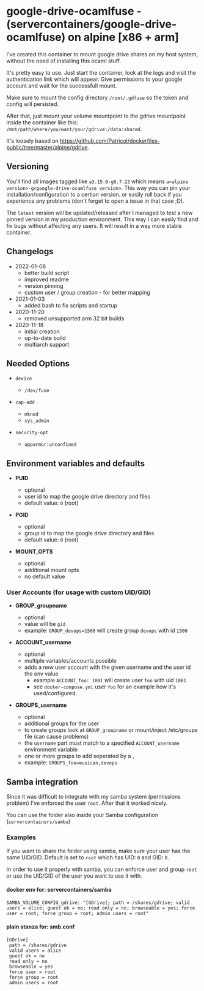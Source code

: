 # google-drive-ocamlfuse - (servercontainers/google-drive-ocamlfuse) on alpine [x86 + arm]

I've created this container to mount google drive shares on my host system, without the need of installing this ocaml stuff.

It's pretty easy to use. Just start the container, look at the logs and visit the authentication link which will appear.
Give permissions to your google account and wait for the successfull mount.

Make sure to mount the config directory `/root/.gdfuse` so the token and config will persisted.

After that, just mount your volume mountpoint to the gdrive mountpoint inside the container like this: `/mnt/path/where/you/want/your/gdrive:/data:shared`.

It's loosely based on https://github.com/Patricol/dockerfiles-public/tree/master/alpine/gdrive.


## Versioning

You'll find all images tagged like `a3.15.0-g0.7.23` which means `a<alpine version>-g<google-drive-ocamlfuse version>`.
This way you can pin your installation/configuration to a certian version. or easily roll back if you experience any problems
(don't forget to open a issue in that case ;D).

The `latest` version will be updated/released after I managed to test a new pinned version in my production environment.
This way I can easily find and fix bugs without affecting any users. It will result in a way more stable container.


## Changelogs

* 2022-01-08
    * better build script
    * improved readme
    * version pinning
    * custom user / group creation - for better mapping
* 2021-01-03
    * added bash to fix scripts and startup
* 2020-11-20
    * removed unsupported arm 32 bit builds
* 2020-11-18
    * initial creation
    * up-to-date build
    * multiarch support

## Needed Options

* `device`
    * `/dev/fuse`

* `cap-add`
    * `mknod`
    * `sys_admin`

* `security-opt`
    * `apparmor:unconfined`

## Environment variables and defaults

*  __PUID__
    * optional
    * user id to map the google drive directory and files
    * default value: `0` (root)


*  __PGID__
    * optional
    * group id to map the google drive directory and files
    * default value: `0` (root)


*  __MOUNT\_OPTS__
    * optional
    * additional mount opts
    * no default value

### User Accounts (for usage with custom UID/GID)

* __GROUP\_groupname__
    * optional
    * value will be `gid`
    * example: `GROUP_devops=1500` will create group `devops` with id `1500`

* __ACCOUNT\_username__
    * optional
    * multiple variables/accounts possible
    * adds a new user account with the given username and the user id the env value
        * example `ACCOUNT_foo: 1001` will create user `foo` with uid `1001`
        * see `docker-compose.yml` user `foo` for an example how it's used/configured.

* __GROUPS\_username__
    * optional
    * additional groups for the user
    * to create groups look at `GROUP_groupname` or mount/inject /etc/groups file (can cause problems)
    * the `username` part must match to a specified `ACCOUNT_username` environment variable
    * one or more groups to add seperated by a `,`
    * example: `GROUPS_foo=musican,devops`

## Samba integration

Since it was difficult to integrate with my samba system (permissions problem) I've enforced the user `root`.
After that it worked nicely.

You can use the folder also inside your Samba configuration (`servercontainers/samba`)

### Examples

If you want to share the folder using samba, make sure your user has the same UID/GID.
Default is set to `root` which has UID: `0` and GID: `0`.

In order to use it properly with samba, you can enforce user and group `root` or use the UID/GID of the user you want to use it with.

#### docker env for: servercontainers/samba

```
SAMBA_VOLUME_CONFIG_gdrive: "[GDrive]; path = /shares/gdrive; valid users = alice; guest ok = no; read only = no; browseable = yes; force user = root; force group = root; admin users = root"
```

#### plain stanza for: smb.conf

```
[GDrive]
 path = /shares/gdrive
 valid users = alice
 guest ok = no
 read only = no
 browseable = yes
 force user = root
 force group = root
 admin users = root
```